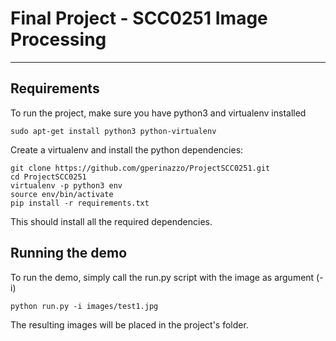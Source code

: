 # Final Project - SCC0251 Image Processing #
--------------------------------

## Requirements
To run the project, make sure you have python3 and virtualenv installed
```
sudo apt-get install python3 python-virtualenv
```
Create a virtualenv and install the python dependencies:
```
git clone https://github.com/gperinazzo/ProjectSCC0251.git
cd ProjectSCC0251
virtualenv -p python3 env
source env/bin/activate
pip install -r requirements.txt
```
This should install all the required dependencies.

## Running the demo
To run the demo, simply call the run.py script with the image as argument (-i)
```
python run.py -i images/test1.jpg
```
The resulting images will be placed in the project's folder.
